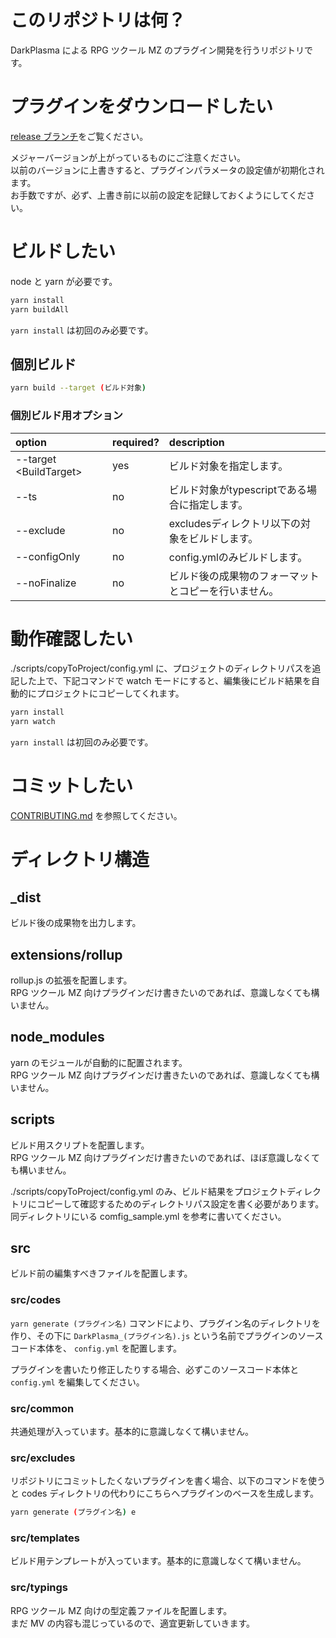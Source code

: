 # このリポジトリは何？

DarkPlasma による RPG ツクール MZ のプラグイン開発を行うリポジトリです。

# プラグインをダウンロードしたい

[release ブランチ](https://github.com/elleonard/DarkPlasma-MZ-Plugins/tree/release)をご覧ください。

メジャーバージョンが上がっているものにご注意ください。  
以前のバージョンに上書きすると、プラグインパラメータの設定値が初期化されます。  
お手数ですが、必ず、上書き前に以前の設定を記録しておくようにしてください。

# ビルドしたい

node と yarn が必要です。

```bash
yarn install
yarn buildAll
```

`yarn install` は初回のみ必要です。

## 個別ビルド

```bash
yarn build --target (ビルド対象)
```

### 個別ビルド用オプション

|option|required?|description|
|:----------|:--|:---|
|--target &lt;BuildTarget&gt;|yes|ビルド対象を指定します。|
|--ts|no|ビルド対象がtypescriptである場合に指定します。|
|--exclude|no|excludesディレクトリ以下の対象をビルドします。|
|--configOnly|no|config.ymlのみビルドします。|
|--noFinalize|no|ビルド後の成果物のフォーマットとコピーを行いません。|

# 動作確認したい

./scripts/copyToProject/config.yml に、プロジェクトのディレクトリパスを追記した上で、下記コマンドで watch モードにすると、編集後にビルド結果を自動的にプロジェクトにコピーしてくれます。

```bash
yarn install
yarn watch
```

`yarn install` は初回のみ必要です。

# コミットしたい

[CONTRIBUTING.md](./docs/CONTRIBUTING.md) を参照してください。

# ディレクトリ構造

## \_dist

ビルド後の成果物を出力します。

## extensions/rollup

rollup.js の拡張を配置します。  
RPG ツクール MZ 向けプラグインだけ書きたいのであれば、意識しなくても構いません。

## node_modules

yarn のモジュールが自動的に配置されます。  
RPG ツクール MZ 向けプラグインだけ書きたいのであれば、意識しなくても構いません。

## scripts

ビルド用スクリプトを配置します。  
RPG ツクール MZ 向けプラグインだけ書きたいのであれば、ほぼ意識しなくても構いません。

./scripts/copyToProject/config.yml のみ、ビルド結果をプロジェクトディレクトリにコピーして確認するためのディレクトリパス設定を書く必要があります。
同ディレクトリにいる comfig_sample.yml を参考に書いてください。

## src

ビルド前の編集すべきファイルを配置します。

### src/codes

`yarn generate (プラグイン名)` コマンドにより、プラグイン名のディレクトリを作り、その下に `DarkPlasma_(プラグイン名).js` という名前でプラグインのソースコード本体を、 `config.yml` を配置します。

プラグインを書いたり修正したりする場合、必ずこのソースコード本体と `config.yml` を編集してください。

### src/common

共通処理が入っています。基本的に意識しなくて構いません。

### src/excludes

リポジトリにコミットしたくないプラグインを書く場合、以下のコマンドを使うと codes ディレクトリの代わりにこちらへプラグインのベースを生成します。

```bash
yarn generate (プラグイン名) e
```

### src/templates

ビルド用テンプレートが入っています。基本的に意識しなくて構いません。

### src/typings

RPG ツクール MZ 向けの型定義ファイルを配置します。  
まだ MV の内容も混じっているので、適宜更新していきます。
